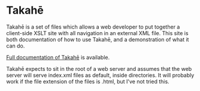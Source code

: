 # Takahē
Takahē is a set of files which allows a web developer to put together a client-side XSLT site with all navigation in an external XML file. This site is both documentation of how to use Takahē, and a demonstration of what it can do.

[Full documentation of Takahē](http://labs.realise.com/rossa/takahe/) is available.

Takahē expects to sit in the root of a web server and assumes that the web server will serve index.xml files as default, inside directories. It will probably work if the file extension of the files is .html, but I've not tried this.

